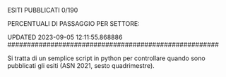 ESITI PUBBLICATI 0/190 

PERCENTUALI DI PASSAGGIO PER SETTORE:

UPDATED 2023-09-05 12:11:55.868886
###################################################### 

Si tratta di un semplice script in python per controllare quando sono pubblicati gli esiti (ASN 2021, sesto quadrimestre).

